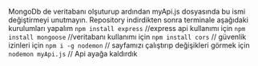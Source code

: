MongoDb de veritabanı olşuturup ardından myApi.js dosyasında bu ismi değiştirmeyi unutmayın. 
Repository indirdikten sonra terminale aşağıdaki kurulumları yapalım 
`npm install express` //express api kullanımı için
`npm install mongoose` //veritabanı kullanımı için
`npm install cors` // güvenlik izinleri için
`npm i -g nodemon` // sayfamızı çalıştırıp değişikleri görmek için
`nodemon myApi.js` // Api ayağa kaldırdık 